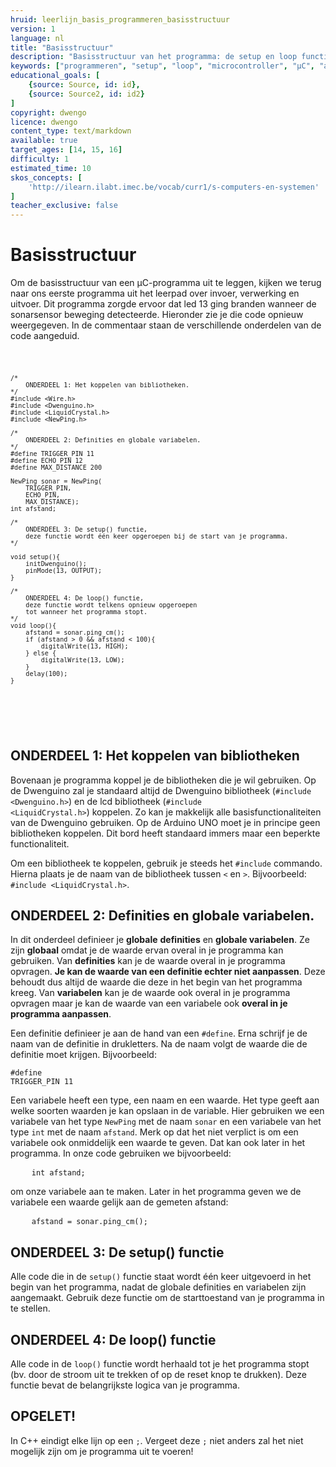 ```yaml
---
hruid: leerlijn_basis_programmeren_basisstructuur
version: 1
language: nl
title: "Basisstructuur"
description: "Basisstructuur van het programma: de setup en loop functies."
keywords: ["programmeren", "setup", "loop", "microcontroller", "µC", "arduino", "dwenguino"]
educational_goals: [
    {source: Source, id: id}, 
    {source: Source2, id: id2}
]
copyright: dwengo
licence: dwengo
content_type: text/markdown
available: true
target_ages: [14, 15, 16]
difficulty: 1
estimated_time: 10
skos_concepts: [
    'http://ilearn.ilabt.imec.be/vocab/curr1/s-computers-en-systemen'
]
teacher_exclusive: false
---
```


# Basisstructuur

Om de basisstructuur van een µC-programma uit te leggen, kijken we terug naar ons eerste programma uit het leerpad over invoer, verwerking en uitvoer. Dit programma zorgde ervoor dat led 13 ging branden wanneer de sonarsensor beweging detecteerde. Hieronder zie je die code opnieuw weergegeven. In de commentaar staan de verschillende onderdelen van de code aangeduid.


<div class="dwengo-content dwengo-code-simulator">
<pre>
<code class="language-arduino">

    /*
        ONDERDEEL 1: Het koppelen van bibliotheken.
    */
    #include <Wire.h>
    #include <Dwenguino.h>
    #include <LiquidCrystal.h>
    #include <NewPing.h>

    /*
        ONDERDEEL 2: Definities en globale variabelen.
    */
    #define TRIGGER_PIN 11
    #define ECHO_PIN 12
    #define MAX_DISTANCE 200

    NewPing sonar = NewPing(
        TRIGGER_PIN,
        ECHO_PIN,
        MAX_DISTANCE);
    int afstand;

    /*
        ONDERDEEL 3: De setup() functie,
        deze functie wordt één keer opgeroepen bij de start van je programma.
    */

    void setup(){
        initDwenguino();
        pinMode(13, OUTPUT);
    }

    /*
        ONDERDEEL 4: De loop() functie,
        deze functie wordt telkens opnieuw opgeroepen
        tot wanneer het programma stopt.
    */
    void loop(){
        afstand = sonar.ping_cm();
        if (afstand > 0 && afstand < 100){
            digitalWrite(13, HIGH);
        } else {
            digitalWrite(13, LOW);
        }
        delay(100);
    }
</code>
</pre>
</div><br>


## ONDERDEEL 1: Het koppelen van bibliotheken
 
Bovenaan je programma koppel je de bibliotheken die je wil gebruiken. Op de Dwenguino zal je standaard altijd de Dwenguino bibliotheek (<code class="language-cpp">#include <Dwenguino.h></code>) en de lcd bibliotheek (<code class="language-cpp">#include &lt;LiquidCrystal.h&gt;</code>) koppelen. Zo kan je makkelijk alle basisfunctionaliteiten van de Dwenguino gebruiken. Op de Arduino UNO moet je in principe geen bibliotheken koppelen. Dit bord heeft standaard immers maar een beperkte functionaliteit. 

Om een bibliotheek te koppelen, gebruik je steeds het <code class="language-cpp">#include</code> commando. Hierna plaats je de naam van de bibliotheek tussen <code class="language-cpp">&lt;</code> en <code class="language-cpp">&gt;</code>. Bijvoorbeeld: <code class="language-cpp">#include &lt;LiquidCrystal.h&gt;</code>.


## ONDERDEEL 2: Definities en globale variabelen.

In dit onderdeel definieer je **globale** **definities** en **globale variabelen**. Ze zijn **globaal** omdat je de waarde ervan overal in je programma kan gebruiken. Van **definities** kan je de waarde overal in je programma opvragen. **Je kan de waarde van een definitie echter niet aanpassen**. Deze behoudt dus altijd de waarde die deze in het begin van het programma kreeg. Van **variabelen** kan je de waarde ook overal in je programma opvragen maar je kan de waarde van een variabele ook **overal in je programma aanpassen**.

Een definitie definieer je aan de hand van een <code class="language-cpp">#define</code>. Erna schrijf je de naam van de definitie in drukletters. Na de naam volgt de waarde die de definitie moet krijgen. Bijvoorbeeld: <pre><code class="language-cpp">#define TRIGGER_PIN 11</code></pre>

Een variabele heeft een type, een naam en een waarde. Het type geeft aan welke soorten waarden je kan opslaan in de variable. Hier gebruiken we een variabele van het type <code class="language-cpp">NewPing</code> met de naam <code class="language-cpp">sonar</code> en een variabele van het type <code class="language-cpp">int</code> met de naam <code class="language-cpp">afstand</code>. Merk op dat het niet verplict is om een variabele ook onmiddelijk een waarde te geven. Dat kan ook later in het programma. In onze code gebruiken we bijvoorbeeld:

<pre>
    <code class="language-cpp">int afstand;</code>
</pre>

om onze variabele aan te maken. Later in het programma geven we de variabele een waarde gelijk aan de gemeten afstand:

<pre>
    <code class="language-cpp">afstand = sonar.ping_cm();</code>
</pre>

## ONDERDEEL 3: De setup() functie

Alle code die in de <code class="language-cpp">setup()</code> functie staat wordt één keer uitgevoerd in het begin van het programma, nadat de globale definities en variabelen zijn aangemaakt. Gebruik deze functie om de starttoestand van je programma in te stellen.

## ONDERDEEL 4: De loop() functie

Alle code in de <code class="language-cpp">loop()</code> functie wordt herhaald tot je het programma stopt (bv. door de stroom uit te trekken of op de reset knop te drukken). Deze functie bevat de belangrijkste logica van je programma.

<div class="dwengo-content important">
<h2 class="title">OPGELET!</h2>
<div class="content">
In C++ eindigt elke lijn op een <code class="language-cpp">;</code>. Vergeet deze <code class="language-cpp">;</code> niet anders zal het niet mogelijk zijn om je programma uit te voeren!
</div>
</div>